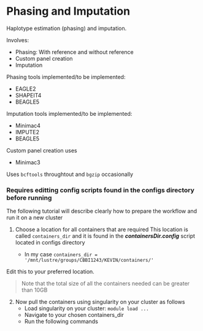 # Phasing and Imputation
Haplotype estimation (phasing) and imputation.

Involves:

- Phasing: With reference and without reference
- Custom panel creation
- Imputation

Phasing tools implemented/to be implemented:
- EAGLE2
- SHAPEIT4
- BEAGLE5

Imputation tools implemented/to be implemented:
- Minimac4
- IMPUTE2
- BEAGLE5

Custom panel creation uses
- Minimac3

Uses ```bcftools``` throughtout and ```bgzip``` occasionally


### Requires editting config scripts found in the configs directory before running

The following tutorial will describe clearly how to prepare the workflow and run it on a new cluster

1) Choose a location for all containers that are required
This location is called ```containers_dir``` 
and it is found in the ***containersDir.config*** script located in configs directory

   * In my case ```containers_dir = '/mnt/lustre/groups/CBBI1243/KEVIN/containers/'``` 

Edit this to your preferred location. 

> Note that the total size of all the containers needed can be greater than 10GB

2) Now pull the containers using singularity on your cluster as follows
   * Load singularity on your cluster: ```module load ...```
   * Navigate to your chosen containers_dir
   * Run the following commands
   ```

   ```
